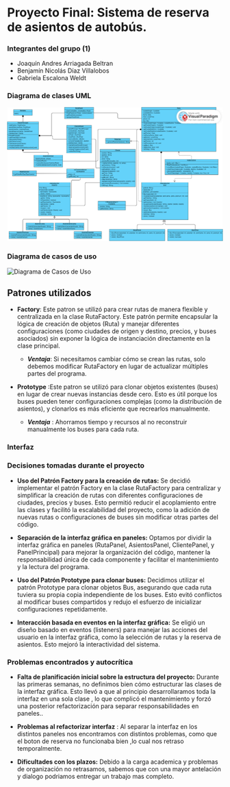 # Proyecto Final: Sistema de reserva de asientos de autobús.

### Integrantes del grupo (1)
- Joaquín Andres Arriagada Beltran
- Benjamín Nicolás Díaz Villalobos
- Gabriela Escalona Weldt

### Diagrama de clases UML
![Diagrama UML](Recursos/uml.png)

### Diagrama de casos de uso
![Diagrama de Casos de Uso](Recursos/casos.png)  
## Patrones utilizados 
- **Factory**: Este patron se utilizó para 
crear rutas de manera flexible y centralizada en la clase RutaFactory. 
Este patrón permite encapsular la lógica de creación de objetos (Ruta) y 
manejar diferentes configuraciones (como ciudades de origen y destino, precios,
y buses asociados) sin exponer la lógica de instanciación directamente en la clase principal.
  - ***Ventaja***: Si necesitamos cambiar cómo se crean las rutas, solo debemos modificar 
RutaFactory en lugar de actualizar múltiples partes del programa.  

- **Prototype** :Este patron se utilizó para clonar objetos existentes (buses) 
en lugar de crear nuevas instancias desde cero. Esto es útil porque los buses pueden 
tener configuraciones complejas (como la distribución de asientos),
y clonarlos es más eficiente que recrearlos manualmente.
    - ***Ventaja*** : Ahorramos tiempo y recursos al no reconstruir manualmente los buses para cada ruta.

### Interfaz 

### Decisiones tomadas durante el proyecto
- **Uso del Patrón Factory para la creación de rutas:** Se decidió implementar el patrón Factory en la clase
RutaFactory para centralizar y simplificar la creación de rutas con diferentes configuraciones de ciudades, 
precios y buses. Esto permitió reducir el acoplamiento entre las clases y facilitó la escalabilidad del proyecto,
como la adición de nuevas rutas o configuraciones de buses sin modificar otras partes del código.

- **Separación de la interfaz gráfica en paneles:** Optamos por dividir la interfaz gráfica en paneles 
(RutaPanel, AsientosPanel, ClientePanel, y PanelPrincipal) para mejorar la organización del código, 
mantener la responsabilidad única de cada componente y facilitar el mantenimiento y la lectura del programa.

- **Uso del Patrón Prototype para clonar buses:** Decidimos utilizar el patrón Prototype para clonar objetos Bus, 
asegurando que cada ruta tuviera su propia copia independiente de los buses. Esto evitó conflictos al modificar buses 
compartidos y redujo el esfuerzo de inicializar configuraciones repetidamente.  

- **Interacción basada en eventos en la interfaz gráfica:** Se eligió un diseño basado en eventos (listeners) para manejar 
las acciones del usuario en la interfaz gráfica, como la selección de rutas y la reserva de asientos. Esto mejoró la 
interactividad del sistema.  
### Problemas encontrados y autocrítica

- **Falta de planificación inicial sobre la estructura del proyecto:** Durante las primeras semanas, no definimos bien 
cómo estructurar las clases de la interfaz gráfica. Esto llevó a que al principio desarrollaramos toda la interfaz en una sola clase , 
lo que complicó el mantenimiento y forzó una posterior refactorización para separar responsabilidades en paneles..

- **Problemas al refactorizar interfaz** : Al separar la interfaz en los distintos paneles nos encontramos con distintos problemas,
como que el boton de reserva no funcionaba bien ,lo cual nos retraso temporalmente.

- **Dificultades con los plazos:** Debido a la carga academica y problemas de organización no retrasamos, sabemos que con una mayor 
antelación y dialogo podriamos entregar un trabajo mas completo.








